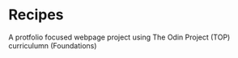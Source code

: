 # Recipes
A protfolio focused webpage project using The Odin Project (TOP) curriculumn (Foundations)
